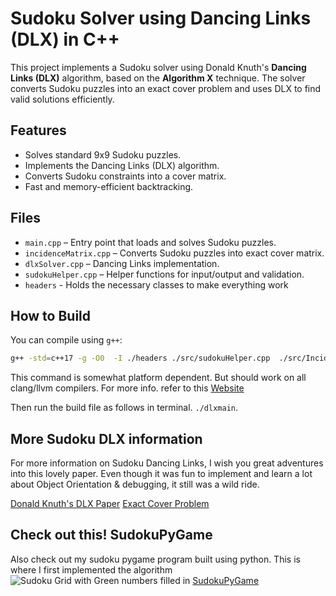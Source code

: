 # Sudoku Solver using Dancing Links (DLX) in C++

This project implements a Sudoku solver using Donald Knuth's **Dancing Links (DLX)** algorithm, based on the **Algorithm X** technique. The solver converts Sudoku puzzles into an exact cover problem and uses DLX to find valid solutions efficiently.

## Features

- Solves standard 9x9 Sudoku puzzles.
- Implements the Dancing Links (DLX) algorithm.
- Converts Sudoku constraints into a cover matrix.
- Fast and memory-efficient backtracking.

## Files

- `main.cpp` – Entry point that loads and solves Sudoku puzzles.
- `incidenceMatrix.cpp` – Converts Sudoku puzzles into exact cover matrix.
- `dlxSolver.cpp` – Dancing Links implementation.
- `sudokuHelper.cpp` – Helper functions for input/output and validation.
- `headers` - Holds the necessary classes to make everything work

## How to Build

You can compile using `g++`:

```bash
g++ -std=c++17 -g -O0  -I ./headers ./src/sudokuHelper.cpp  ./src/IncidenceMatrix.cpp ./src/dlxSolver.cpp ./src/main.cpp  -o dlxmain
```
This command is somewhat platform dependent. But should work on all clang/llvm compilers. For more info. refer to this [Website]((https://en.wikipedia.org/wiki/List_of_compilers#C++_compilers))

Then run the build file as follows in terminal. `./dlxmain`. 

## More Sudoku DLX information

For more information on Sudoku Dancing Links, I wish you great adventures into this lovely paper. Even though it was fun to implement and learn a lot about Object Orientation & debugging, it still was a wild ride. 

[Donald Knuth's DLX Paper](https://arxiv.org/abs/cs/0011047)
[Exact Cover Problem](https://en.wikipedia.org/wiki/Exact_cover)

## Check out this! SudokuPyGame
Also check out my sudoku pygame program built using python. This is where I first implemented the algorithm 
![Sudoku Grid with Green numbers filled in](Sudokudlx/SudokuGrid.png)
[SudokuPyGame](https://github.com/lhalcomb/SudokuPyGame)


